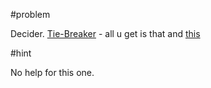 #problem

Decider. [Tie-Breaker](a.9999a007f8f8.out) - all u get is that and [this](daString.db65d194a7c1.txt)

#hint

No help for this one.